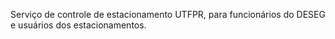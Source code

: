 Serviço de controle de estacionamento UTFPR, para funcionários do DESEG e usuários dos estacionamentos.